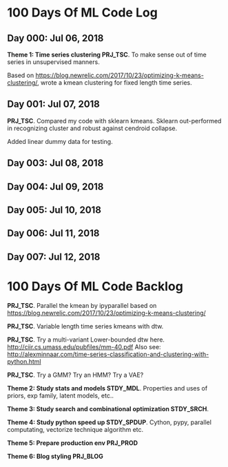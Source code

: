 # 100 Days Of ML Code Log

## Day 000: Jul 06, 2018

**Theme 1: Time series clustering PRJ_TSC**. To make sense out of time series in unsupervised manners.

Based on https://blog.newrelic.com/2017/10/23/optimizing-k-means-clustering/, wrote a kmean clustering for fixed length time series. 

## Day 001: Jul 07, 2018

**PRJ_TSC**. Compared my code with sklearn kmeans. Sklearn out-performed in recognizing cluster and robust against cendroid collapse.

Added linear dummy data for testing.

## Day 003: Jul 08, 2018
## Day 004: Jul 09, 2018
## Day 005: Jul 10, 2018
## Day 006: Jul 11, 2018
## Day 007: Jul 12, 2018



# 100 Days Of ML Code Backlog

**PRJ_TSC**. Parallel the kmean by ipyparallel based on https://blog.newrelic.com/2017/10/23/optimizing-k-means-clustering/

**PRJ_TSC**. Variable length time series kmeans with dtw.


**PRJ_TSC**. Try a multi-variant Lower-bounded dtw here. http://ciir.cs.umass.edu/pubfiles/mm-40.pdf
Also see: http://alexminnaar.com/time-series-classification-and-clustering-with-python.html

**PRJ_TSC**. Try a GMM? Try an HMM? Try a VAE?

**Theme 2: Study stats and models STDY_MDL**. Properties and uses of priors, exp family, latent models, etc..

**Theme 3: Study search and combinational optimization STDY_SRCH**.

**Theme 4: Study python speed up STDY_SPDUP**. Cython, pypy, parallel computating, vectorize technique algorithm etc.

**Theme 5: Prepare production env PRJ_PROD** 

**Theme 6: Blog styling PRJ_BLOG** 

